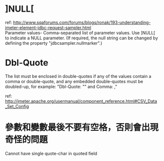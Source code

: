 ]NULL[
===

ref: http://www.sqaforums.com/forums/blogs/ronak/193-understanding-jmeter-element-jdbc-request-sampler.html
<br />
Parameter values- Comma-separated list of parameter values. Use ]NULL[ to indicate a NULL parameter. (If required, the null string can be changed by defining the property "jdbcsampler.nullmarker".)


Dbl-Quote
===

The list must be enclosed in double-quotes if any of the values contain a comma or double-quote, and any embedded double-quotes must be doubled-up, for example:
"Dbl-Quote: "" and Comma: ,"

ref: http://jmeter.apache.org/usermanual/component_reference.html#CSV_Data_Set_Config

參數和變數最後不要有空格，否則會出現奇怪的問題
===
Cannot have single quote-char in quoted field
